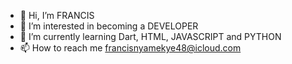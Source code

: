 - 👋 Hi, I’m FRANCIS
- 👀 I’m interested in becoming a DEVELOPER
- 🌱 I’m currently learning Dart, HTML, JAVASCRIPT and PYTHON
- 📫 How to reach me francisnyamekye48@icloud.com

<!---
fnyamekye/fnyamekye is a ✨ special ✨ repository because its `README.md` (this file) appears on your GitHub profile.
You can click the Preview link to take a look at your changes.
--->
